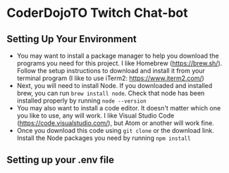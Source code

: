# CoderDojoTO Twitch Chat-bot

## Setting Up Your Environment

- You may want to install a package manager to help you download the programs you need for this project. I like Homebrew (https://brew.sh/). Follow the setup instructions to download and install it from your terminal program (I like to use iTerm2: https://www.iterm2.com/)
- Next, you will need to install Node. If you downloaded and installed brew, you can run `brew install node`. Check that node has been installed properly by running `node --version`
- You may also want to install a code editor. It doesn't matter which one you like to use, any will work. I like Visual Studio Code (https://code.visualstudio.com/), but Atom or another will work fine.
- Once you download this code using `git clone` or the download link. Install the Node packages you need by running `npm install`

## Setting up your .env file
